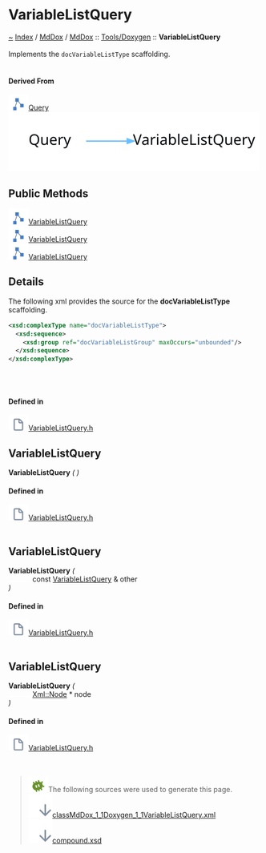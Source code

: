 <a id="variablelistquery"></a>
<h1>VariableListQuery</h1>
<a id="classMdDox_1_1Doxygen_1_1VariableListQuery"></a>
<a href="https://github.com/CharlesCarley/MdDox">~</a>
<a href="indexpage.md#index">Index</a>
<span class="inline-text">/</span>
<a href="index.md#mddox">MdDox</a>
<span class="inline-text">/</span>
<a href="namespaceMdDox.md#">MdDox</a>
<span class="inline-text">::</span>
<a href="dir_b7487e7b43f0278857c63f4e9ad683a3.md#">Tools/Doxygen</a>
<span class="inline-text">::</span>
<span class="bold-text"><b>VariableListQuery</b></span>
<br/>
<br/>
<span class="inline-text">Implements the </span>
<code class="typewriter">docVariableListType</code>
<span class="inline-text"> scaffolding. </span>
<br/>
<br/>
<a id="derived-from"></a>
<h4>Derived From</h4>
<span class="icon-list-item"><a href="classMdDox_1_1Doxygen_1_1Query.md#query" class="icon-list-item"><img src="../images/class.svg" class="icon-list-item"/><span class="icon-list-item">Query</span>
</a>
</span>
<br/>
<img src="../images/dot/internal-diagram-76.dot.svg"/><br/>
<a id="public-methods"></a>
<h2>Public Methods</h2>
<span class="icon-list-item"><a href="#variablelistquery" class="icon-list-item"><img src="../images/class.svg" class="icon-list-item"/><span class="icon-list-item">VariableListQuery</span>
</a>
</span>
<br/>
<span class="icon-list-item"><a href="#variablelistquery" class="icon-list-item"><img src="../images/class.svg" class="icon-list-item"/><span class="icon-list-item">VariableListQuery</span>
</a>
</span>
<br/>
<span class="icon-list-item"><a href="#variablelistquery" class="icon-list-item"><img src="../images/class.svg" class="icon-list-item"/><span class="icon-list-item">VariableListQuery</span>
</a>
</span>
<br/>
<a id="details"></a>
<h2>Details</h2>
<span class="inline-text">The following xml provides the source for the </span>
<span class="bold-text"><b>docVariableListType</b></span>
<span class="inline-text"> scaffolding.</span>

```xml
<xsd:complexType name="docVariableListType">
  <xsd:sequence>
    <xsd:group ref="docVariableListGroup" maxOccurs="unbounded"/>
  </xsd:sequence>
</xsd:complexType>
```
<br/>
<br/>
<a id="defined-in"></a>
<h4>Defined in</h4>
<span class="icon-list-item"><a href="https://github.com/CharlesCarley/MdDox/blob/master//Tools/Doxygen/VariableListQuery.h#L44" class="icon-list-item"><img src="../images/file.svg" class="icon-list-item"/><span class="icon-list-item">VariableListQuery.h</span>
</a>
</span>
<br/>
<a id="variablelistquery"></a>
<h2>VariableListQuery</h2>
<span class="bold-text"><b>VariableListQuery</b></span>
<span class="italic-text"><i>(</i></span>
<span class="italic-text"><i>)</i></span>
<a id="defined-in"></a>
<h4>Defined in</h4>
<span class="icon-list-item"><a href="https://github.com/CharlesCarley/MdDox/blob/master//Tools/Doxygen/VariableListQuery.h#L46" class="icon-list-item"><img src="../images/file.svg" class="icon-list-item"/><span class="icon-list-item">VariableListQuery.h</span>
</a>
</span>
<br/>
<br/>
<a id="variablelistquery"></a>
<h2>VariableListQuery</h2>
<span class="bold-text"><b>VariableListQuery</b></span>
<span class="italic-text"><i>(</i></span>
<div class="paragraph">
<span class="paragraph"><img src="../images/horSpace24px.svg"/><span class="inline-text">const </span>
<a href="classMdDox_1_1Doxygen_1_1VariableListQuery.md#variablelistquery">VariableListQuery</a>
<span class="inline-text"> &amp;</span>
<span class="inline-text">other</span>
</span>
</div>
<span class="italic-text"><i>)</i></span>
<a id="defined-in"></a>
<h4>Defined in</h4>
<span class="icon-list-item"><a href="https://github.com/CharlesCarley/MdDox/blob/master//Tools/Doxygen/VariableListQuery.h#L47" class="icon-list-item"><img src="../images/file.svg" class="icon-list-item"/><span class="icon-list-item">VariableListQuery.h</span>
</a>
</span>
<br/>
<br/>
<a id="variablelistquery"></a>
<h2>VariableListQuery</h2>
<span class="bold-text"><b>VariableListQuery</b></span>
<span class="italic-text"><i>(</i></span>
<div class="paragraph">
<span class="paragraph"><img src="../images/horSpace24px.svg"/><a href="classMdDox_1_1Xml_1_1Node.md#xmlnode">Xml::Node</a>
<span class="inline-text"> *</span>
<span class="inline-text">node</span>
</span>
</div>
<span class="italic-text"><i>)</i></span>
<a id="defined-in"></a>
<h4>Defined in</h4>
<span class="icon-list-item"><a href="https://github.com/CharlesCarley/MdDox/blob/master//Tools/Doxygen/VariableListQuery.h#L49" class="icon-list-item"><img src="../images/file.svg" class="icon-list-item"/><span class="icon-list-item">VariableListQuery.h</span>
</a>
</span>
<br/>
<br/>
<br/>
<blockquote>
<img src="../images/debug.svg"/><span class="inline-text">The following sources were used to generate this page.</span>
<br/>
<span class="icon-list-item"><a href="../xml/classMdDox_1_1Doxygen_1_1VariableListQuery.xml#L1" class="icon-list-item"><img src="../images/lookInside.svg" class="icon-list-item"/><span class="icon-list-item">classMdDox_1_1Doxygen_1_1VariableListQuery.xml</span>
</a>
</span>
<br/>
<span class="icon-list-item"><a href="../xml/compound.xsd#L1" class="icon-list-item"><img src="../images/lookInside.svg" class="icon-list-item"/><span class="icon-list-item">compound.xsd</span>
</a>
</span>
</blockquote>
</div>
</div>
</body>
</html>

